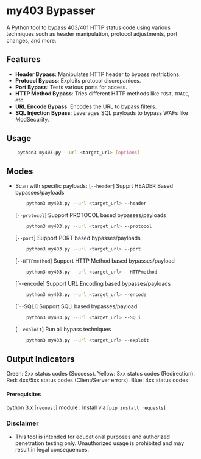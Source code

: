 # my403 Bypasser

A Python tool to bypass 403/401 HTTP status code using various techniques such as header manipulation, protocol adjustments, port changes, and more.

## Features 
- **Header Bypass**: Manipulates HTTP header to bypass restrictions.
- **Protocol Bypass**: Exploits protocol discrepanices.
- **Port Bypass**: Tests various ports for access.
- **HTTP Method Bypass**: Tries different HTTP methods like `POST`, `TRACE`, etc.
- **URL Encode Bypass**: Encodes the URL to bypass filters.
- **SQL Injection Bypass**: Leverages SQL payloads to bypass WAFs like ModSecurity. 

## Usage

```bash
    python3 my403.py --url <target_url> [options]
```

## Modes

- Scan with specific payloads: 
    [`--header`] Supprt HEADER Based bypasses/payloads
    ```bash
        python3 my403.py --url <target_url> --header
    ```

    [`--protocol`] Support PROTOCOL based bypasses/payloads
    ```bash
        python3 my403.py --url <target_url> --protocol
    ```

    [`--port`] Support PORT based bypasses/payloads
    ```bash
        python3 my403.py --url <target_url> --port
    ```

    [`--HTTPmethod`] Support HTTP Method based bypasses/payload
    ```bash
        python3 my403.py --url <target_url> --HTTPmethod
    ```

    [`--encode] Support URL Encoding based bypasses/payloads
    ```bash
        python3 my403.py --url <target_url> --encode
    ```

    [`--SQLi] Support SQLi based bypasses/payload
    ```bash
        python3 my403.py --url <target_url> --SQLi
    ```

    [`--exploit`] Run all bypass techniques 
    ```bash
        python3 my403.py --url <target_url> --exploit
    ```


## Output Indicators
Green: 2xx status codes (Success).
Yellow: 3xx status codes (Redirection).
Red: 4xx/5xx status codes (Client/Server errors).
Blue: 4xx status codes


#### Prerequisites 

python 3.x
[`request`] module : Install via [`pip install requests`]


### Disclaimer

- This tool is intended for educational purposes and authorized penetration testing only. Unauthorized usage is prohibited and may result in legal consequences.
